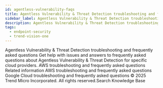 ```yaml
---
id: agentless-vulnerability-faqs
title: Agentless Vulnerability & Threat Detection troubleshooting and frequently asked questions
sidebar_label: Agentless Vulnerability & Threat Detection troubleshooting and frequently asked questions
description: Agentless Vulnerability & Threat Detection troubleshooting and frequently asked questions
tags:
  - endpoint-security
  - trend-vision-one
---
```


 Agentless Vulnerability & Threat Detection troubleshooting and frequently asked questions Get help with issues and answers to frequently asked questions about Agentless Vulnerability & Threat Detection for specific cloud providers. AWS troubleshooting and frequently asked questions Related information AWS troubleshooting and frequently asked questions Google Cloud troubleshooting and frequently asked questions © 2025 Trend Micro Incorporated. All rights reserved.Search Knowledge Base